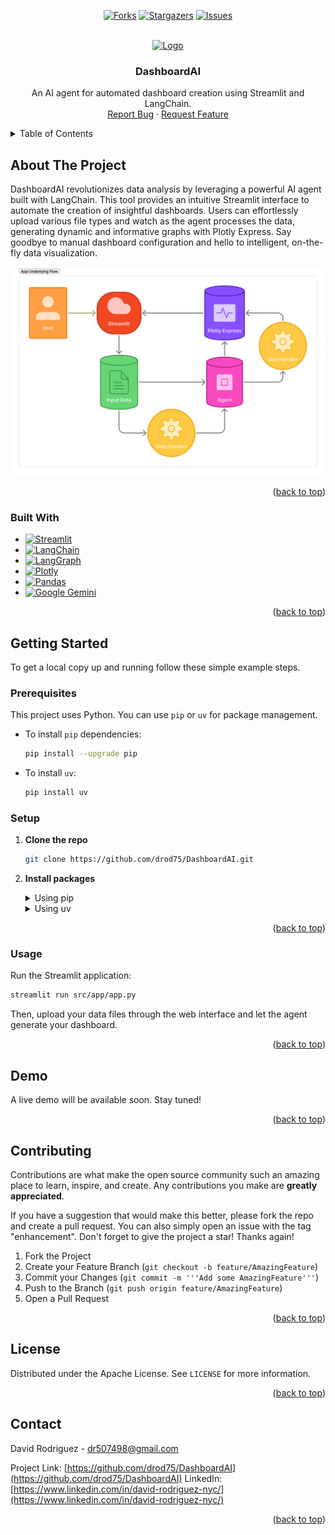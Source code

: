 <a name="readme-top"></a>

<div align="center">

[![Forks][forks-shield]][forks-url]
[![Stargazers][stars-shield]][stars-url]
[![Issues][issues-shield]][issues-url]

</div>

<br />
<div align="center">
  <a href="https://github.com/drod75/DashboardAI">
    <img src="images/logo.png" alt="Logo" width="80" height="80">
  </a>

<h3 align="center">DashboardAI</h3>

  <p align="center">
    An AI agent for automated dashboard creation using Streamlit and LangChain.
    <br />
    <a href="https://github.com/drod75/DashboardAI/issues">Report Bug</a>
    ·
    <a href="https://github.com/drod75/DashboardAI/issues">Request Feature</a>
  </p>
</div>

<details>
  <summary>Table of Contents</summary>
  <ol>
    <li>
      <a href="#about-the-project">About The Project</a>
      <ul>
        <li><a href="#built-with">Built With</a></li>
      </ul>
    </li>
    <li>
      <a href="#getting-started">Getting Started</a>
      <ul>
        <li><a href="#prerequisites">Prerequisites</a></li>
        <li><a href="#setup">Setup</a></li>
        <li><a href="#usage">Usage</a></li>
      </ul>
    </li>
    <li><a href="#demo">Demo</a></li>
    <li><a href="#contributing">Contributing</a></li>
    <li><a href="#license">License</a></li>
    <li><a href="#contact">Contact</a></li>
  </ol>
</details>

## About The Project

DashboardAI revolutionizes data analysis by leveraging a powerful AI agent built with LangChain. This tool provides an intuitive Streamlit interface to automate the creation of insightful dashboards. Users can effortlessly upload various file types and watch as the agent processes the data, generating dynamic and informative graphs with Plotly Express. Say goodbye to manual dashboard configuration and hello to intelligent, on-the-fly data visualization.

<img src="./public/flow.png" alt='logo' width=800>

<p align="right">(<a href="#readme-top">back to top</a>)</p>

### Built With

* [![Streamlit][Streamlit-shield]][Streamlit-url]
* [![LangChain][LangChain-shield]][LangChain-url]
* [![LangGraph][LangGraph-shield]][LangGraph-url]
* [![Plotly][Plotly-shield]][Plotly-url]
* [![Pandas][Pandas-shield]][Pandas-url]
* [![Google Gemini][Gemini-shield]][Gemini-url]

<p align="right">(<a href="#readme-top">back to top</a>)</p>

## Getting Started

To get a local copy up and running follow these simple example steps.

### Prerequisites

This project uses Python. You can use `pip` or `uv` for package management.

* To install `pip` dependencies:
  ```sh
  pip install --upgrade pip
  ```
* To install `uv`:
  ```sh
  pip install uv
  ```

### Setup

1.  **Clone the repo**
    ```sh
    git clone https://github.com/drod75/DashboardAI.git
    ```
2.  **Install packages**
    <details>
    <summary>Using pip</summary>

    ```sh
    pip install -r requirements.txt
    ```
    </details>
    <details>
    <summary>Using uv</summary>

    Create a virtual environment and install packages:
    ```sh
    # Create venv
    uv venv

    # Activate virtual environment
    # On Windows: .\.venv\Scripts\activate
    # On macOS/Linux: source .venv/bin/activate

    # Install dependencies
    uv pip install -r requirements.txt
    ```
    </details>

<p align="right">(<a href="#readme-top">back to top</a>)</p>

### Usage

Run the Streamlit application:
```sh
streamlit run src/app/app.py
```
Then, upload your data files through the web interface and let the agent generate your dashboard.

<p align="right">(<a href="#readme-top">back to top</a>)</p>

## Demo

A live demo will be available soon. Stay tuned!

<p align="right">(<a href="#readme-top">back to top</a>)</p>

## Contributing

Contributions are what make the open source community such an amazing place to learn, inspire, and create. Any contributions you make are **greatly appreciated**.

If you have a suggestion that would make this better, please fork the repo and create a pull request. You can also simply open an issue with the tag "enhancement".
Don't forget to give the project a star! Thanks again!

1. Fork the Project
2. Create your Feature Branch (`git checkout -b feature/AmazingFeature`)
3. Commit your Changes (`git commit -m '''Add some AmazingFeature'''`)
4. Push to the Branch (`git push origin feature/AmazingFeature`)
5. Open a Pull Request

<p align="right">(<a href="#readme-top">back to top</a>)</p>

## License

Distributed under the Apache License. See `LICENSE` for more information.

<p align="right">(<a href="#readme-top">back to top</a>)</p>

## Contact

David Rodriguez - dr507498@gmail.com

Project Link: [https://github.com/drod75/DashboardAI](https://github.com/drod75/DashboardAI)
LinkedIn: [https://www.linkedin.com/in/david-rodriguez-nyc/](https://www.linkedin.com/in/david-rodriguez-nyc/)

<p align="right">(<a href="#readme-top">back to top</a>)</p>

[forks-shield]: https://img.shields.io/github/forks/drod75/DashboardAI.svg?style=for-the-badge
[forks-url]: https://github.com/drod75/DashboardAI/network/members
[stars-shield]: https://img.shields.io/github/stars/drod75/DashboardAI.svg?style=for-the-badge
[stars-url]: https://github.com/drod75/DashboardAI/stargazers
[issues-shield]: https://img.shields.io/github/issues/drod75/DashboardAI.svg?style=for-the-badge
[issues-url]: https://github.com/drod75/DashboardAI/issues
[license-shield]: https://img.shields.io/github/license/drod75/DashboardAI.svg?style=for-the-badge
[license-url]: https://github.com/drod75/DashboardAI/blob/master/LICENSE
[product-screenshot]: images/screenshot.png
[Streamlit-shield]: https://img.shields.io/badge/Streamlit-FF4B4B?style=for-the-badge&logo=streamlit&logoColor=white
[Streamlit-url]: https://streamlit.io/
[LangChain-shield]: https://img.shields.io/badge/LangChain-008664?style=for-the-badge
[LangChain-url]: https://www.langchain.com/
[Plotly-shield]: https://img.shields.io/badge/Plotly-3F4F75?style=for-the-badge&logo=plotly&logoColor=white
[Plotly-url]: https://plotly.com/
[Pandas-shield]: https://img.shields.io/badge/pandas-%23150458.svg?style=for-the-badge&logo=pandas&logoColor=white
[Pandas-url]: https://pandas.pydata.org/
[Gemini-shield]: https://img.shields.io/badge/Google-Gemini-blue?style=for-the-badge&logo=google-gemini
[Gemini-url]: https://deepmind.google/technologies/gemini/
[LangGraph-shield]: https://img.shields.io/badge/LangGraph-1f2937?style=for-the-badge
[LangGraph-url]: https://github.com/langchain-ai/langgraph
